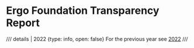 # Ergo Foundation Transparency Report

/// details | 2022
     {type: info, open: false}
For the previous year see [2022](ergo-foundation-2022.md)
///

